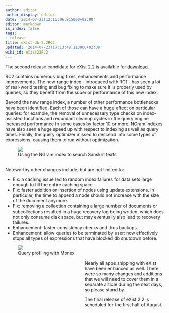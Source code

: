 ```yaml
---
author: editor
author_display: editor
date: '2014-07-23T12:15:06.815000+02:00'
editor: markdown
is_index: false
tags:
- release
title: eXist-db 2.2RC2
updated: '2014-07-23T17:13:48.113000+02:00'
wiki_id: eXist22RC2
---
```


The second release candidate for eXist 2.2 is available for [download](http://sourceforge.net/projects/exist/files/Stable/2.2/).

RC2 contains numerous bug fixes, enhancements and performance improvements. The new range index - introduced with RC1 - has seen a lot of real-world testing and bug fixing to make sure it is properly used by queries, so they benefit from the superior performance of this new index.


Beyond the new range index, a number of other performance bottlenecks have been identified. Each of those can have a huge effect on particular queries: for example, the removal of unnecessary type checks on index-assisted functions and redundant cleanup cycles in the query engine increased performance in some cases by factor 10 or more. NGram indexes have also seen a huge speed up with respect to indexing as well as query times. Finally, the query optimizer missed to descend into some types of expressions, causing them to run without optimization.

<figure class="wysiwyg-float-right" style="margin-bottom:30px;">
    <img src="sarit.png"/>
    <figcaption style="border:none;">Using the NGram index to search Sanskrit texts</figcaption>
</figure>

Noteworthy other changes include, but are not limited to:

* Fix: a caching issue led to random index failures for data sets large enough to fill the entire caching space.
* Fix: faster addition or insertion of nodes using update extensions. In particular, the time to append a node should not increase with the size of the document anymore.
* Fix: removing a collection containing a large number of documents or subcollections resulted in a huge recovery log being written, which does not only consume disk space, but may eventually also lead to recovery failures.
* Enhancement: faster consistency checks and thus backups.
* Enhancement: allow queries to be terminated by user: now effectively stops all types of expressions that have blocked db shutdown before.



<figure class="wysiwyg-float-left">
    <img src="profiling.png"/>
    <figcaption style="border:none;">Query profiling with Monex</figcaption>
</figure>

<p style="margin-left:50%">
Nearly all apps shipping with eXist have been enhanced as well. There were so many changes and additions that we will need to cover them in a separate article during the next days, so please stand by.</p>

<p style="margin-left:50%">
The final release of eXist 2.2 is scheduled for the first half of August.</p>
